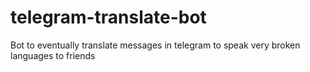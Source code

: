 # telegram-translate-bot
Bot to eventually translate messages in telegram to speak very broken languages to friends
